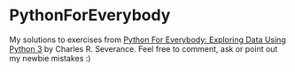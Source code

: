 # PythonForEverybody
My solutions to exercises from <a href="https://www.py4e.com/book.php">Python For Everybody: Exploring Data Using Python 3</a> by Charles R. Severance.
Feel free to comment, ask or point out my newbie mistakes :)
